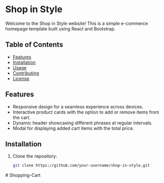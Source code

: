 # Shop in Style

Welcome to the Shop in Style website! This is a simple e-commerce homepage template built using React and Bootstrap.

## Table of Contents
- [Features](#features)
- [Installation](#installation)
- [Usage](#usage)
- [Contributing](#contributing)
- [License](#license)

## Features
- Responsive design for a seamless experience across devices.
- Interactive product cards with the option to add or remove items from the cart.
- Dynamic header showcasing different phrases at regular intervals.
- Modal for displaying added cart items with the total price.

## Installation
1. Clone the repository:

   ```bash
   git clone https://github.com/your-username/shop-in-style.git
#   S h o p p i n g - C a r t  
 